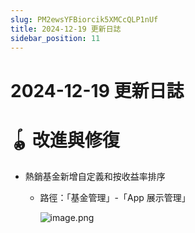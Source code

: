 ```yaml
---
slug: PM2ewsYFBiorcik5XMCcQLP1nUf
title: 2024-12-19 更新日誌
sidebar_position: 11
---
```



# 2024-12-19 更新日誌


# 🪀 改進與修復

- 熱銷基金新增自定義和按收益率排序
    - 路徑：「基金管理」-「App 展示管理」

        ![image.png](/assets/eb3583cd2759be83dad81a06a4878e6d.png)

